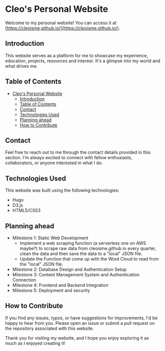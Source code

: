 
# Cleo's Personal Website

Welcome to my personal website! You can access it at [https://cleoisme.github.io/](https://cleoisme.github.io/).

## Introduction

This website serves as a platform for me to showcase my experience, education, projects, resources and interest. It's a glimpse into my world and what drives me.

## Table of Contents

- [Cleo's Personal Website](#cleos-personal-website)
  - [Introduction](#introduction)
  - [Table of Contents](#table-of-contents)
  - [Contact](#contact)
  - [Technologies Used](#technologies-used)
  - [Planning ahead](#planning-ahead)
  - [How to Contribute](#how-to-contribute)


## Contact

Feel free to reach out to me through the contact details provided in this section. I'm always excited to connect with fellow enthusiasts, collaborators, or anyone interested in what I do.

## Technologies Used

This website was built using the following technologies:

- Hugo
- D3.js
- HTML5/CSS3

## Planning ahead

- Milestone 1: Static Web Development
  - Implement a web scraping function (a serverless one on AWS maybe?) to scrape raw data from cleoisme.github.io every quarter, clean the data and then save the data to a "local" JSON file.
  - Update the Function that come up with the Word Cloud to read from the "local" JSON file.
- Milestone 2: Database Design and Authentication Setup
- Milestone 3: Content Management System and Authentication Connection
- Milestone 4: Frontend and Backend Integration
- Milestone 5: Deployment and security
  
## How to Contribute

If you find any issues, typos, or have suggestions for improvements, I'd be happy to hear from you. Please open an issue or submit a pull request on the repository associated with this website.

Thank you for visiting my website, and I hope you enjoy exploring it as much as I enjoyed creating it!
